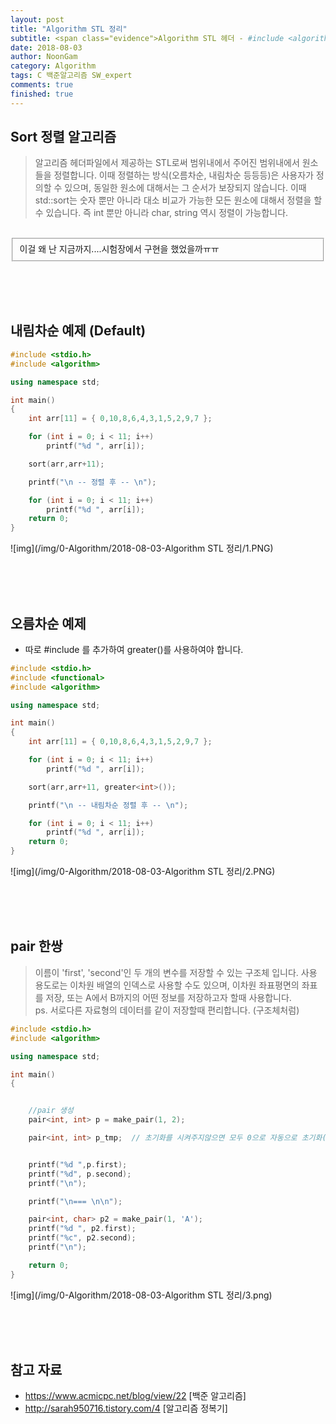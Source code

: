 ```yaml
---
layout: post
title: "Algorithm STL 정리"
subtitle: <span class="evidence">Algorithm STL 헤더 - #include <algorithm> </span>
date: 2018-08-03
author: NoonGam
category: Algorithm
tags: C 백준알고리즘 SW_expert
comments: true
finished: true
---
```




## Sort 정렬 알고리즘

> 알고리즘 헤더파일에서 제공하는 STL로써 범위내에서 주어진 범위내에서 원소들을 정렬합니다. 이때 정렬하는 방식(오름차순, 내림차순 등등등)은 사용자가 정의할 수 있으며, 동일한 원소에 대해서는 그 순서가 보장되지 않습니다. 이때 std::sort는 숫자 뿐만 아니라 대소 비교가 가능한 모든 원소에 대해서 정렬을 할 수 있습니다. 즉 int 뿐만 아니라 char, string 역시 정렬이 가능합니다.


<br>
<fieldset id="gpg-fieldset">
 <span> 이걸 왜 난 지금까지....시험장에서 구현을 했었을까ㅠㅠ</span>
</fieldset>


<br><br><br>
## 내림차순 예제 (Default)

```c++
#include <stdio.h>
#include <algorithm>

using namespace std;

int main()
{
	int arr[11] = { 0,10,8,6,4,3,1,5,2,9,7 };

	for (int i = 0; i < 11; i++)
		printf("%d ", arr[i]);

	sort(arr,arr+11);

	printf("\n -- 정렬 후 -- \n");

	for (int i = 0; i < 11; i++)
		printf("%d ", arr[i]);
	return 0;
}
```

![img](/img/0-Algorithm/2018-08-03-Algorithm STL 정리/1.PNG)



<br><br><br>

## 오름차순 예제

- 따로 #include <functional> 를 추가하여 greater<int>()를 사용하여야 합니다.

```c++
#include <stdio.h>
#include <functional>
#include <algorithm>

using namespace std;

int main()
{
	int arr[11] = { 0,10,8,6,4,3,1,5,2,9,7 };

	for (int i = 0; i < 11; i++)
		printf("%d ", arr[i]);

	sort(arr,arr+11, greater<int>());

	printf("\n -- 내림차순 정렬 후 -- \n");

	for (int i = 0; i < 11; i++)
		printf("%d ", arr[i]);
	return 0;
}
```


![img](/img/0-Algorithm/2018-08-03-Algorithm STL 정리/2.PNG)


<br><br><br>

## pair 한쌍

> 이름이 'first', 'second'인 두 개의 변수를 저장할 수 있는 구조체 입니다. 사용 용도로는 이차원 배열의 인덱스로 사용할 수도 있으며, 이차원 좌표평면의 좌표를 저장, 또는 A에서 B까지의 어떤 정보를 저장하고자 할때 사용합니다. <br>
ps. 서로다른 자료형의 데이터를 같이 저장할때 편리합니다. (구조체처럼)







```c++
#include <stdio.h>
#include <algorithm>

using namespace std;

int main()
{


	//pair 생성
	pair<int, int> p = make_pair(1, 2);

	pair<int, int> p_tmp;  // 초기화를 시켜주지않으면 모두 0으로 자동으로 초기화(0,0)


	printf("%d ",p.first);
	printf("%d", p.second);
	printf("\n");

	printf("\n=== \n\n");

	pair<int, char> p2 = make_pair(1, 'A');
	printf("%d ", p2.first);
	printf("%c", p2.second);
	printf("\n");

	return 0;
}
```

![img](/img/0-Algorithm/2018-08-03-Algorithm STL 정리/3.png)


<br><br><br>

## 참고 자료
* https://www.acmicpc.net/blog/view/22 [백준 알고리즘]
* http://sarah950716.tistory.com/4 [알고리즘 정복기]
